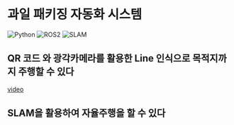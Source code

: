 # 과일 패키징 자동화 시스템

![Python](https://img.shields.io/badge/Python-3.8%2B-blue?logo=python&logoColor=white)
![ROS2](https://img.shields.io/badge/ROS2-Foxy%20%7C%20Humble-green?logo=ros&logoColor=white)
![SLAM](https://img.shields.io/badge/SLAM-RTAB--Map-blueviolet?logo=mapbox&logoColor=white)

## QR 코드 와 광각카메라를 활용한 Line 인식으로 목적지까지 주행할 수 있다
[video](https://github.com/petitmina/b1a5_agv/issues/1#issue-2747881932)
## SLAM을 활용하여 자율주행을 할 수 있다 
